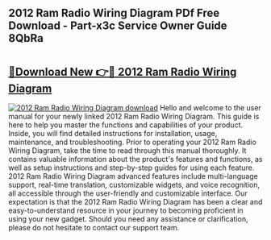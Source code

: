 ## 2012 Ram Radio Wiring Diagram PDf Free Download - Part-x3c Service Owner Guide 8QbRa

# <h2><a href="http://dfttuh.blite.top/?on=2012+Ram+Radio+Wiring+Diagram">🔗Download New 👉🔴 2012 Ram Radio Wiring Diagram</a></h2>

[![2012 Ram Radio Wiring Diagram download](https://i.imgur.com/lujVjoI.png)](http://dfttuh.blite.top/?on=2012+Ram+Radio+Wiring+Diagram)
Hello and welcome to the user manual for your newly linked 2012 Ram Radio Wiring Diagram. This guide is here to help you master the functions and capabilities of your product. Inside, you will find detailed instructions for installation, usage, maintenance, and troubleshooting. Prior to operating your 2012 Ram Radio Wiring Diagram, take the time to read through this manual thoroughly. It contains valuable information about the product's features and functions, as well as setup instructions and step-by-step guides for using each feature. 2012 Ram Radio Wiring Diagram advanced features include multi-language support, real-time translation, customizable widgets, and voice recognition, all accessible through the user-friendly and customizable interface. Our expectation is that the 2012 Ram Radio Wiring Diagram has been a clear and easy-to-understand resource in your journey to becoming proficient in using your new gadget. Should you need any assistance or clarification, please do not hesitate to contact our support team.
